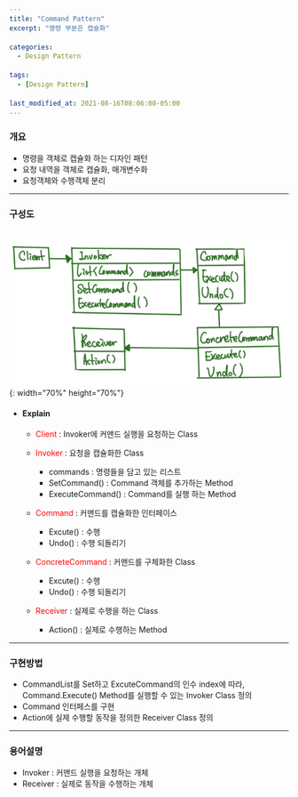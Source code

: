 ```yaml
---
title: "Command Pattern"
excerpt: "명령 부분은 캡슐화" 

categories:
  - Design Pattern

tags:
  - [Design Pattern]

last_modified_at: 2021-08-16T08:06:00-05:00
---
```



### 개요
 - 명령을 객체로 캡슐화 하는 디자인 패턴
 - 요청 내역을 객체로 캡슐화, 매개변수화
 - 요청객체와 수행객체 분리

---

### 구성도
　　![image](/assets/images/DesignPattern/CommandPattern.png){: width="70%" height="70%"}  

 - #### Explain
   - <span style="color:red">Client</span> : Invoker에 커맨드 실행을 요청하는 Class

   - <span style="color:red">Invoker</span> : 요청을 캡슐화한 Class
     - commands : 명령들을 담고 있는 리스트
     - SetCommand() : Command 객체를 추가하는 Method
     - ExecuteCommand() : Command를 실행 하는 Method
     
   - <span style="color:red">Command</span> : 커맨드를 캡슐화한 인터페이스
     - Excute() : 수행
     - Undo() : 수행 되돌리기
  
   - <span style="color:red">ConcreteCommand</span> : 커맨드를 구체화한 Class
     - Excute() : 수행
     - Undo() : 수행 되돌리기
  
   - <span style="color:red">Receiver</span> : 실제로 수행을 하는 Class
     - Action() : 실제로 수행하는 Method

---
### 구현방법
 - CommandList를 Set하고 ExcuteCommand의 인수 index에 따라, Command.Execute() Method를 실행할 수 있는 Invoker Class 정의
 - Command 인터페스를 구현
 - Action에 실제 수행할 동작을 정의한 Receiver Class 정의

---
### 용어설명
 - Invoker : 커맨드 실행을 요청하는 개체
 - Receiver : 실제로 동작을 수행하는 개체
